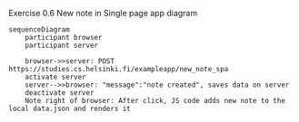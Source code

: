 Exercise 0.6 New note in Single page app diagram
```mermaid
sequenceDiagram
    participant browser
    participant server
    
    browser->>server: POST https://studies.cs.helsinki.fi/exampleapp/new_note_spa
    activate server
    server-->>browser: "message":"note created", saves data on server
    deactivate server
    Note right of browser: After click, JS code adds new note to the local data.json and renders it
```

